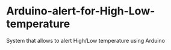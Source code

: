 # Arduino-alert-for-High-Low-temperature
System that allows to alert High/Low temperature using Arduino
